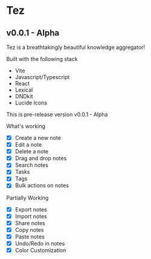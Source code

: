 # Tez
## v0.0.1 - Alpha
Tez is a breathtakingly beautiful knowledge aggregator!

Built with the following stack

- Vite
- Javascript/Typescript
- React
- Lexical
- DNDkit
- Lucide Icons

This is pre-release version v0.0.1 - Alpha

What's working
- [x] Create a new note
- [x] Edit a note
- [x] Delete a note
- [x] Drag and drop notes
- [x] Search notes
- [x] Tasks
- [x] Tags
- [x] Bulk actions on notes

Partially Working
- [x] Export notes
- [x] Import notes
- [x] Share notes
- [x] Copy notes
- [x] Paste notes
- [x] Undo/Redo in notes
- [x] Color Customization